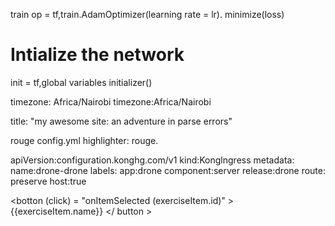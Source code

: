train op = tf,train.AdamOptimizer(learning rate = lr). minimize(loss)

# Intialize the network

init = tf,global variables initializer()

timezone: Africa/Nairobi
timezone:Africa/Nairobi

title: "my awesome site: an adventure in parse
errors"

rouge
config.yml
highlighter: rouge.

apiVersion:configuration.konghg.com/v1
kind:Konglngress
metadata:
name:drone-drone
labels:
app:drone
component:server
release:drone
route:
preserve host:true

<botton (click) = "onItemSelected (exerciseItem.id)" > {{exerciseItem.name}} </ button >





  














